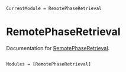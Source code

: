 ```@meta
CurrentModule = RemotePhaseRetrieval
```

# RemotePhaseRetrieval

Documentation for [RemotePhaseRetrieval](https://github.com/kittisopikulm@janelia.hhmi.org/RemotePhaseRetrieval.jl).

```@index
```

```@autodocs
Modules = [RemotePhaseRetrieval]
```
